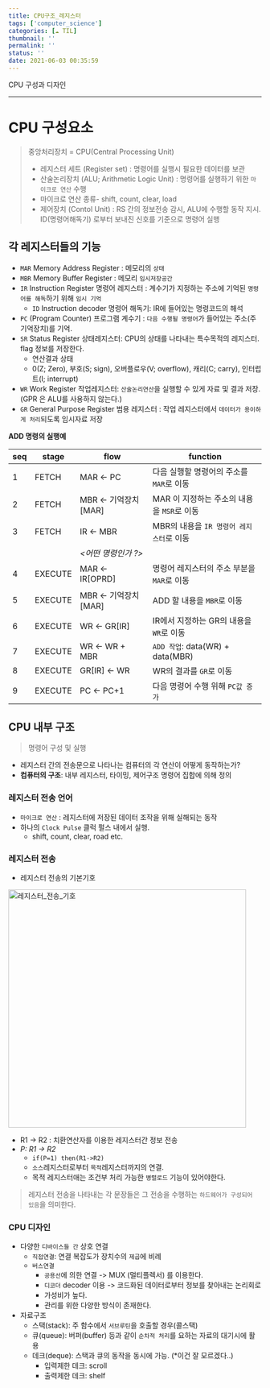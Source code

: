 ```yaml
---
title: CPU구조_레지스터
tags: ['computer_science']
categories: [☁️ TIL]
thumbnail: ''
permalink: ''
status: ''
date: 2021-06-03 00:35:59
---
```


CPU 구성과 디자인 
`` ``
<!-- excerpt -->
<!-- toc -->

---

# CPU 구성요소

> 중앙처리장치 = CPU(Central Processing Unit)
>- 레지스터 세트 (Register set) : 명령어를 실행시 필요한 데이터를 보관
>- 산술논리장치 (ALU; Arithmetic Logic Unit) : 명령어를 실행하기 위한 `마이크로 연산` 수행
>  - 마이크로 연산 종류- shift, count, clear, load
>- 제어장치 (Contol Unit) : RS 간의 정보전송 감시, ALU에 수행할 동작 지시. ID(명령어해독기) 로부터 보내진 신호를 기준으로 명령어 실행

## 각 레지스터들의 기능

- `MAR` Memory Address Register : 메모리의 `상태`
- `MBR` Memory Buffer Register : 메모리 `임시저장공간`
- `IR` Instruction Register 명령어 레지스터 : 계수기가 지정하는 주소에 기억된 `명령어를 해독`하기 위해 `임시 기억`
  - `ID` Instruction decoder 명령어 해독기: IR에 들어있는 명령코드의 해석
- `PC` (Program Counter) 프로그램 계수기 : `다음 수행될 명령어`가 들어있는 주소(주기억장치)를 기억.
- `SR` Status Register 상태레지스터: CPU의 상태를 나타내는 특수목적의 레지스터. flag 정보를 저장한다.
  - 연산결과 상태
  - 0(Z; Zero), 부호(S; sign), 오버플로우(V; overflow), 캐리(C; carry), 인터럽트(I; interrupt)
- `WR` Work Register 작업레지스터: `산술논리연산`을 실행할 수 있게 자료 및 결과 저장. (GPR 은 ALU를 사용하지 않는다.)
- `GR` General Purpose Register 범용 레지스터 : 작업 레지스터에서 `데이터가 용이하게 처리`되도록 임시자료 저장

__ADD 명령의 실행예__

|seq|stage|flow|function|
|----|----|----|---------|
|1 |FETCH| MAR <- PC | 다음 실행할 명령어의 주소를 `MAR`로 이동|
|2 |FETCH| MBR <- 기억장치[MAR] | MAR 이 지정하는 주소의 내용을 `MSR`로 이동|
|3 |FETCH| IR <- MBR | MBR의 내용을 `IR 명령어 레지스터`로 이동|
|||_<어떤 명령인가 ?>_||
|4| EXECUTE| MAR <- IR[OPRD] | 명령어 레지스터의 주소 부분을 `MAR`로 이동|
|5| EXECUTE| MBR <- 기억장치[MAR] | ADD 할 내용을 `MBR`로 이동|
|6| EXECUTE| WR <- GR[IR] | IR에서 지정하는 GR의 내용을 `WR`로 이동|
|7| EXECUTE| WR <- WR + MBR | `ADD 작업`: data(WR) + data(MBR) |
|8| EXECUTE| GR[IR] <- WR | WR의 결과를 `GR`로 이동|
|9| EXECUTE| PC <- PC+1 | 다음 명령어 수행 위해 `PC값 증가`|

## CPU 내부 구조

> 명령어 구성 및 실행
  - 레지스터 간의 전송문으로 나타나는 컴퓨터의 각 연산이 어떻게 동작하는가?
  - __컴퓨터의 구조__: 내부 레지스터, 타이밍, 제어구조 명령어 집합에 의해 정의

### 레지스터 전송 언어
- `마이크로 연산` : 레지스터에 저장된 데이터 조작을 위해 실해되는 동작
- 하나의 `Clock Pulse` 클럭 펄스 내에서 실행.
  - shift, count, clear, road etc.

### 레지스터 전송

- 레지스터 전송의 기본기호

<img width="473" alt="레지스터_전송_기호" src="https://user-images.githubusercontent.com/28856435/120518845-f7bde100-c40c-11eb-9643-9e9cac53d0dc.PNG">

<br>

- R1 -> R2 : 치환연산자를 이용한 레지스터간 정보 전송
- _P: R1 -> R2_
  - `if(P=1) then(R1->R2)`
  - `소스`레지스터로부터 `목적`레지스터까지의 연결.
  - 목적 레지스터애는 조건부 처리 가능한 `병렬로드` 기능이 있어야한다.

> 레지스터 전송을 나타내는 각 문장들은 그 전송을 수행하는 `하드웨어가 구성되어 있음`을 의미한다.


### CPU 디자인
- 다양한 `디바이스들 간` 상호 연결
  - `직접연결`: 연결 복잡도가 장치수의 `제곱`에 비례
  - `버스연결`
    - `공용선`에 의한 연결 -> MUX (멀티플렉서) 를 이용한다.
    - `디코더` decoder 이용 -> 코드화된 데이터로부터 정보를 찾아내는 논리회로
    - 가성비가 높다.
    - 관리를 위한 다양한 방식이 존재한다.
- 자료구조
  - 스택(stack): 주 함수에서 `서브루틴`을 호출할 경우(콜스택)
  - 큐(queue): 버퍼(buffer) 등과 같이 `순차적 처리`를 요하는 자료의 대기시에 활용
  - 데크(deque): 스택과 큐의 동작을 동시에 가능. (*이건 잘 모르겠다..)
    - 입력제한 데크: scroll
    - 출력제한 데크: shelf
